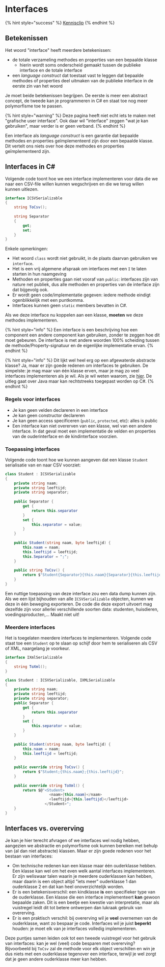 # Interfaces

{% hint style="success" %}
[Kennisclip](https://www.youtube.com/watch?v=W0U06nzXh58)
{% endhint %}

## Betekenissen

Het woord "interface" heeft meerdere betekenissen:

* de totale verzameling methodes en properties van een bepaalde klasse
  * hierin wordt soms onderscheid gemaakt tussen de publieke interface en de totale interface
* een _language construct_ dat toestaat vast te leggen dat bepaalde methodes of properties deel uitmaken van de publieke interface in de eerste zin van het woord

Je moet beide betekenissen begrijpen. De eerste is meer een abstract concept, de tweede kan je programmeren in C\# en staat toe nog meer polymorfisme toe te passen.

{% hint style="warning" %}
Deze pagina heeft niet echt iets te maken met "grafische user interface". Ook daar wil "interface" zeggen "wat je kan gebruiken", maar verder is er geen verband.
{% endhint %}

Een interface als _language construct_ is een garantie dat bepaalde methodes en properties geïmplementeerd zijn door een bepaalde klasse. Dit vertelt ons niets over hoe deze methodes en properties geïmplementeerd zijn.

## Interfaces in C\#

Volgende code toont hoe we een interface implementeren voor data die we naar een CSV-file willen kunnen wegschrijven en die we terug willen kunnen uitlezen.

```csharp
interface ICSVSerializable
{
    string ToCsv();
    
    string Separator
    {
        get;
        set;
    }
}
```

Enkele opmerkingen:

* Het woord `class` wordt niet gebruikt, in de plaats daarvan gebruiken we `interface`.
* Het is een vrij algemene afspraak om interfaces met een `I` te laten starten in hun naamgeving
* Methoden en properties gaan niet vooraf van `public`: interfaces zijn van nature net publiek, dus alle methoden en properties van de interface zijn dat bijgevolg ook.
* Er wordt geen code/implementatie gegeven: iedere methode eindigt ogenblikkelijk met een puntkomma.
* Interfaces kunnen geen `static` members bevatten in C\#.

Als we deze interface nu koppelen aan een klasse, **moeten** we deze methodes implementeren.

{% hint style="info" %}
Een interface is een beschrijving hoe een component een andere component kan gebruiken, zonder te zeggen hoe dit moet gebeuren. De interface is met andere woorden 100% scheiding tussen de methode/Property-signatuur en de eigenlijke implementatie ervan.
{% endhint %}

{% hint style="info" %}
Dit lijkt wel heel erg op een afgewaterde abstracte klasse? Ja, maar er zijn goede redenen om interfaces te gebruiken. De simpelste: je mag maar van één klasse erven, maar je mag zo veel interfaces implementeren als je wil. Als je wil weten waarom, zie [hier](https://www.journaldev.com/1775/multiple-inheritance-in-java). De uitleg gaat over Java maar kan rechtstreeks toegepast worden op C\#.
{% endhint %}

### Regels voor interfaces

* Je kan geen velden declareren in een interface
* Je kan geen constructor declareren
* Je kan geen access specificeren \(`public`, `protected`, etc\): alles is public
* Een interface kan niet overerven van een klasse, wel van een andere interface. In dat geval moet een implementatie de velden en properties van de ouderinterface en de kindinterface voorzien.

### Toepassing interfaces

Volgende code toont hoe we kunnen aangeven dat een klasse `Student` serialisatie van en naar CSV voorziet:

```csharp
class Student : ICSVSerializable
{
    private string naam;
    private string leeftijd;
    private string separator;
    
    public Separator {
        get {
            return this.separator
        }
        set {
            this.separator = value;
        }
    }
    
    public Student(string naam, byte leeftijd) {
        this.naam = naam;
        this.leeftijd = leeftijd;
        this.Separator = ";";
    }
    
    public string ToCsv() {
        return $"Student{Separator}{this.naam}{Separator}{this.leeftijd}"
    }
}
```

Een nuttige toepassing van deze interface zou een data dump kunnen zijn. Als we een lijst bijhouden van alle `ICSVSerializable` objecten, kunnen we deze in één beweging exporteren. De code die deze export uitvoert mag dezelfde zijn voor allerlei verschillende soorten data: studenten, huisdieren, voedingsproducten,... Maakt niet uit!

### Meerdere interfaces

Het is toegelaten meerdere interfaces te implementeren. Volgende code staat toe een `Student` op te slaan op schijf door hem te serialiseren als CSV of XML, naargelang je voorkeur.

```csharp
interface IXmlSerializable
{
    string ToXml();
}

class Student : ICSVSerializable, IXMLSerializable
{
    private string naam;
    private string leeftijd;
    private string separator;
    public Separator {
        get {
            return this.separator
        }
        set {
            this.separator = value;
        }
    }
    
    public Student(string naam, byte leeftijd) {
        this.naam = naam;
        this.leeftijd = leeftijd;
    }
    
    public override string ToCsv() {
        return $"Student;{this.naam};{this.leeftijd}";
    }
    
    public override string ToXml() {
        return $@"<Student>
                    <naam>{this.naam}</naam>
                    <leeftijd>{this.leeftijd}</leeftijd>
                  </Student>";
    }
}
```

## Interfaces vs. overerving

Je kan je hier terecht afvragen of we interfaces wel nodig hebben, aangezien we abstractie en polymorfisme ook kunnen bereiken met behulp van \(al dan niet abstracte\) klassen. Maar er zijn goede redenen voor het bestaan van interfaces:

* Om technische redenen kan een klasse maar één ouderklasse hebben. Een klasse kan wel om het even welk aantal interfaces implementeren. Er zijn weliswaar talen waarin je meerdere ouderklassen kan hebben, maar daarin is een object altijd "iets meer" ouderklasse 1 dan ouderklasse 2 en dat kan heel onoverzichtelijk worden.
* Er is een betekenisverschil: een kindklasse **is** een specifieker type van de ouderklasse. Een klasse die een interface implementeert **kan** gewoon bepaalde zaken. Dit is een beetje een kwestie van interpretatie, maar als vuistregel leidt dit tot betere ontwerpen dan lukraak gebruik van overerving.
* Er is een praktisch verschil: bij overerving wil je **veel** overnemen van de ouderklasse, want zo bespaar je code. Interfaces wil je juist **beperkt** houden: je moet elk van je interfaces volledig implementeren.

Deze puntjes samen leiden ook tot een tweede vuistregel voor het gebruik van interfaces: kan je wel \(veel\) code besparen met overerving? Bijvoorbeeld bij `ToCsv` zal de methode voor elk object verschillen en win je dus niets met een ouderklasse tegenover een interface, terwijl je wel zorgt dat je geen andere ouderklasse meer kan hebben.



